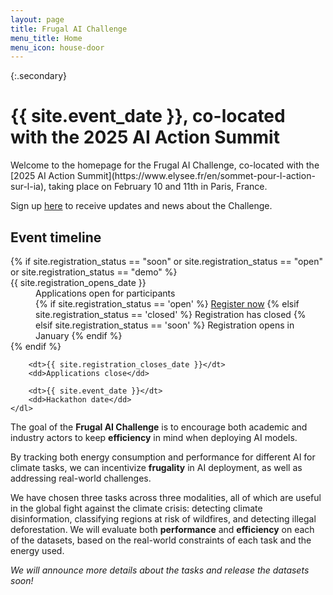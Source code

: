 ```yaml
---
layout: page
title: Frugal AI Challenge
menu_title: Home
menu_icon: house-door
---
```


{:.secondary}
# {{ site.event_date }}, co-located with the 2025 AI Action Summit

<!-- REMOVE THIS SECTION when you use this template -->
<div class="lead" markdown="1">
Welcome to the homepage for the Frugal AI Challenge, co-located with the [2025 AI Action Summit](https://www.elysee.fr/en/sommet-pour-l-action-sur-l-ia), taking place on February 10 and 11th in Paris, France.

Sign up [here](https://docs.google.com/forms/d/e/1FAIpQLSdwrq9Rhe7fcFL2_UQrIP3bPb75-zKF7aHq2h--lF0iSoITIA/viewform?usp=sf_link) to receive updates and news about the Challenge.
</div>
<!-- END of section to remove -->

<div class="aside">
    <h2><i class="bi bi-calendar3"></i> Event timeline</h2>
    <dl>
        {% if site.registration_status == "soon" or site.registration_status == "open" or site.registration_status == "demo" %}
            <dt>{{ site.registration_opens_date }}</dt>
            <dd>
                Applications open for participants<br>
                {% if site.registration_status == 'open' %}
                    <a href="{{ site.baseurl }}{% link registration.md %}" class="btn">Register now</a>
                {% elsif site.registration_status == 'closed' %}
                    <a class="btn disabled">Registration has closed</a>
                {% elsif site.registration_status == 'soon' %}
                    <a class="btn disabled">Registration opens in January</a>
                {% endif %}
            </dd>
        {% endif %}

        <dt>{{ site.registration_closes_date }}</dt>
        <dd>Applications close</dd>

        <dt>{{ site.event_date }}</dt>
        <dd>Hackathon date</dd>
    </dl>
</div>

The goal of the **Frugal AI Challenge** is to encourage both academic and industry actors to keep **efficiency** in mind when deploying AI models. 

By tracking both energy consumption and performance for different AI for climate tasks, we can incentivize **frugality** in AI deployment, as well as addressing real-world challenges.

We have chosen three tasks across three modalities, all of which are useful in the global fight against the climate crisis: detecting climate disinformation, classifying regions at risk of wildfires, and detecting illegal deforestation. We will evaluate both **performance** and **efficiency** on each of the datasets, based on the real-world constraints of each task and the energy used.

*We will announce more details about the tasks and release the datasets soon!*
